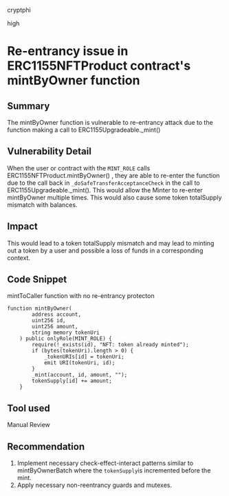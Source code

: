 cryptphi

high

# Re-entrancy issue in ERC1155NFTProduct contract's mintByOwner function

## Summary
The mintByOwner function is vulnerable to re-entrancy attack due to the function making a call to ERC1155Upgradeable._mint()

## Vulnerability Detail
When the user or contract with the `MINT_ROLE` calls ERC1155NFTProduct.mintByOwner() , they are able to re-enter the function due to the call back in `_doSafeTransferAcceptanceCheck` in  the call to ERC1155Upgradeable._mint(). This would allow the Minter to re-enter mintByOwner multiple times. This would also cause some token totalSupply mismatch with balances.

## Impact
This would lead to a token totalSupply mismatch  and may lead to minting out a token by a user and possible a loss of funds in a corresponding context.

## Code Snippet
mintToCaller function with no re-entrancy protecton
```solidity
function mintByOwner(
        address account,
        uint256 id,
        uint256 amount,
        string memory tokenUri
    ) public onlyRole(MINT_ROLE) {
        require(!_exists(id), "NFT: token already minted");
        if (bytes(tokenUri).length > 0) {
            _tokenURIs[id] = tokenUri;
            emit URI(tokenUri, id);
        }
        _mint(account, id, amount, "");
        tokenSupply[id] += amount;
    }
```

## Tool used
Manual Review

## Recommendation
1. Implement necessary check-effect-interact patterns similar to mintByOwnerBatch where the `tokenSupply`is incremented before the mint.
2. Apply necessary non-reentrancy guards and mutexes.